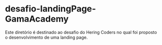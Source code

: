 # desafio-landingPage-GamaAcademy
Este diretório é destinado ao desafio do Hering Coders no qual foi proposto o desenvolvimento de uma landing page.
